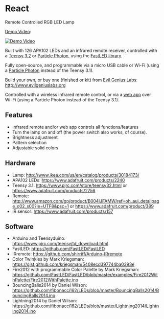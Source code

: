 # React

Remote Controlled RGB LED Lamp

[Demo Video](https://www.youtube.com/watch?v=SNaRzPEzEGE):

[![Demo Video](http://img.youtube.com/vi/SNaRzPEzEGE/0.jpg)](http://www.youtube.com/watch?v=SNaRzPEzEGE)

Built with 126 APA102 LEDs and an infrared remote receiver, controlled with a [Teensy 3.2](https://www.pjrc.com/store/teensy32.html) or [Particle Photon](https://store.particle.io/?product=particle-photon), using the [FastLED library]().

Fully open-source, and programmable via a micro USB cable or Wi-Fi (using a [Particle Photon](https://store.particle.io/?product=particle-photon) instead of the Teensy 3.1).

Build your own, or buy one (finished or kit) from [Evil Genius Labs](http://www.evilgeniuslabs.org): http://www.evilgeniuslabs.org

Controlled with a wireless infrared remote control, or via a [web app](http://evilgeniuslabs.org/fibonacci) over Wi-Fi (using a Particle Photon instead of the Teensy 3.1).

Features
--------
* Infrared remote and/or web app controls all functions/features
* Turn the lamp on and off (the power switch also works, of course).
* Brightness adjustment
* Pattern selection
* Adjustable solid colors

Hardware
--------
* Lamp: http://www.ikea.com/us/en/catalog/products/30184173/
* APA102 LEDs: https://www.adafruit.com/products/2240
* Teensy 3.1: https://www.pjrc.com/store/teensy32.html or https://www.adafruit.com/products/2756
* Remote: http://www.amazon.com/gp/product/B004IJFAMW/ref=oh_aui_detailpage_o02_s00?ie=UTF8&psc=1 or https://www.adafruit.com/product/389
* IR sensor: https://www.adafruit.com/products/157

Software
--------
* Arduino and Teensyduino: https://www.pjrc.com/teensy/td_download.html
* FastLED: https://github.com/FastLED/FastLED
* IRremote: https://github.com/shirriff/Arduino-IRremote
* Color Twinkles by Mark Kriegsman: https://gist.github.com/kriegsman/5408ecd397744ba0393e
* Fire2012 with programmable Color Palette by Mark Kriegsman: https://github.com/FastLED/FastLED/blob/master/examples/Fire2012WithPalette/Fire2012WithPalette.ino
* BouncingBalls2014 by Daniel Wilson: https://github.com/fibonacci162/LEDs/blob/master/BouncingBalls2014/BouncingBalls2014.ino
* Lightning2014 by Daniel Wilson: https://github.com/fibonacci162/LEDs/blob/master/Lightning2014/Lightning2014.ino
